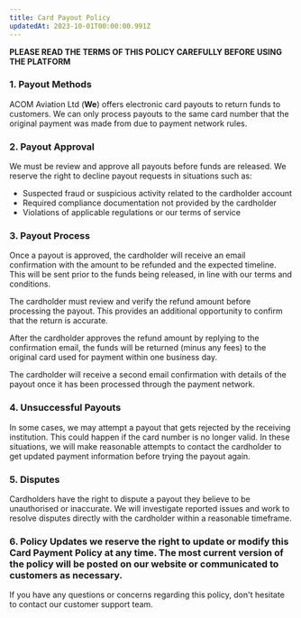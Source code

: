 ```yaml
---
title: Card Payout Policy
updatedAt: 2023-10-01T00:00:00.991Z
---
```


**PLEASE READ THE TERMS OF THIS POLICY CAREFULLY BEFORE USING THE PLATFORM**

### 1. Payout Methods

ACOM Aviation Ltd (**We**) offers electronic card payouts to return funds to customers. We can only process payouts to the same card number that the original payment was made from due to payment network rules.

### 2. Payout Approval

We must be review and approve all payouts before funds are released. We reserve the right to decline payout requests in situations such as:

- Suspected fraud or suspicious activity related to the cardholder account
- Required compliance documentation not provided by the cardholder
- Violations of applicable regulations or our terms of service

### 3. Payout Process

Once a payout is approved, the cardholder will receive an email confirmation with the amount to be refunded and the expected timeline. This will be sent prior to the funds being released, in line with our terms and conditions.

The cardholder must review and verify the refund amount before processing the payout. This provides an additional opportunity to confirm that the return is accurate.

After the cardholder approves the refund amount by replying to the confirmation email, the funds will be returned (minus any fees) to the original card used for payment within one business day.

The cardholder will receive a second email confirmation with details of the payout once it has been processed through the payment network.

### 4. Unsuccessful Payouts

In some cases, we may attempt a payout that gets rejected by the receiving institution. This could happen if the card number is no longer valid. In these situations, we will make reasonable attempts to contact the cardholder to get updated payment information before trying the payout again.

### 5. Disputes

Cardholders have the right to dispute a payout they believe to be unauthorised or inaccurate. We will investigate reported issues and work to resolve disputes directly with the cardholder within a reasonable timeframe.

### 6. Policy Updates we reserve the right to update or modify this Card Payment Policy at any time. The most current version of the policy will be posted on our website or communicated to customers as necessary.

If you have any questions or concerns regarding this policy, don't hesitate to contact our customer support team.
